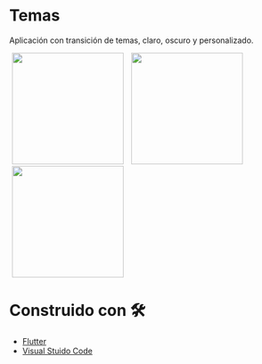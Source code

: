 # Temas
Aplicación con transición de temas, claro, oscuro y personalizado.


<p>
    <img src="https://res.cloudinary.com/dzgd10ssq/image/upload/v1599683634/Apps/gkwlbfs5fzc0u8jk4wpr.gif" width="200"/ hspace="5">
    <img src="https://res.cloudinary.com/dzgd10ssq/image/upload/v1599683703/Apps/sezilr3bfwtdrsttdd9e.gif" width="200"/ hspace="5">
    <img src="https://res.cloudinary.com/dzgd10ssq/image/upload/v1599683719/Apps/kkg5r84iralmffj9pqyj.gif" width="200"/ hspace="5">
</p>

# Construido con 🛠️
  - [Flutter](https://flutter.dev/ "flutter")
  - [Visual Stuido Code](https://code.visualstudio.com/ "Visual Stuido Code")
